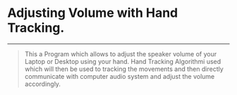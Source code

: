 # Adjusting Volume with Hand Tracking.

---


> This a Program which allows to adjust the speaker volume of your Laptop or Desktop using your hand. 
> Hand Tracking Algorithmi used which will then be used to tracking the movements and then directly communicate with computer audio system and adjust the volume accordingly.
